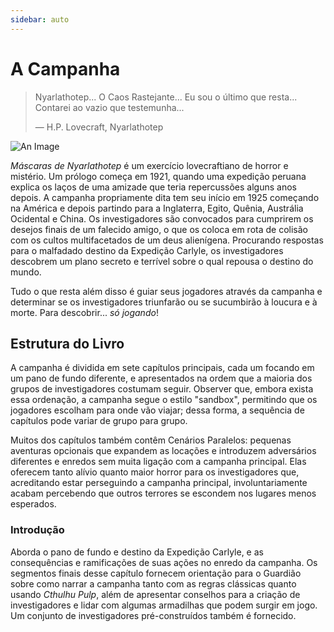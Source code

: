 ```yaml
---
sidebar: auto
---
```


# A Campanha

>Nyarlathotep... O Caos Rastejante... Eu sou o último que resta... Contarei ao vazio que testemunha...
>
>— H.P. Lovecraft, Nyarlathotep

![An Image](/images/a-campanha.png)

*Máscaras de Nyarlathotep* é um exercício lovecraftiano de horror e mistério. Um prólogo começa em 1921, quando uma expedição peruana explica os laços de uma amizade que teria repercussões alguns anos depois. A campanha propriamente dita tem seu início em 1925 começando na América e depois partindo para a Inglaterra, Egito, Quênia, Austrália Ocidental e China. Os investigadores são convocados para cumprirem os desejos finais de um falecido amigo, o que os coloca em rota de colisão com os cultos multifacetados de um deus alienígena. Procurando respostas para o malfadado destino da Expedição Carlyle, os investigadores descobrem um plano secreto e terrível sobre o qual repousa o destino do mundo.

Tudo o que resta além disso é guiar seus jogadores através da campanha e determinar se os investigadores triunfarão ou se sucumbirão à loucura e à morte. Para descobrir... *só jogando*!

## Estrutura do Livro

A campanha é dividida em sete capítulos principais, cada um focando em um pano de fundo diferente, e apresentados na ordem que a maioria dos grupos de investigadores costumam seguir. Observer que, embora exista essa ordenação, a campanha segue o estilo "sandbox", permitindo que os jogadores escolham para onde vão viajar; dessa forma, a sequência de capítulos pode variar de grupo para grupo.

Muitos dos capítulos também contêm Cenários Paralelos: pequenas aventuras opcionais que expandem as locações e introduzem adversários diferentes e enredos sem muita ligação com a campanha principal. Elas oferecem tanto alívio quanto maior horror para os investigadores que, acreditando estar perseguindo a campanha principal, involuntariamente acabam percebendo que outros terrores se escondem nos lugares menos esperados.

### Introdução

Aborda o pano de fundo e destino da Expedição Carlyle, e as consequências e ramificações de suas ações no enredo da campanha. Os segmentos finais desse capítulo fornecem orientação para o Guardião sobre como narrar a campanha tanto com as regras clássicas quanto usando *Cthulhu Pulp*, além de apresentar conselhos para a criação de investigadores e lidar com algumas armadilhas que podem surgir em jogo. Um conjunto de investigadores pré-construídos também é fornecido.